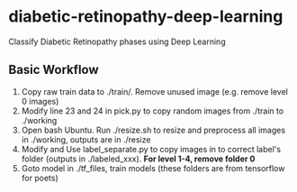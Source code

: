 # diabetic-retinopathy-deep-learning
Classify Diabetic Retinopathy phases using Deep Learning

## Basic Workflow

1. Copy raw train data to ./train/. Remove unused image (e.g. remove level 0 images)
2. Modify line 23 and 24 in pick.py to copy random images from ./train to ./working
3. Open bash Ubuntu. Run ./resize.sh to resize and preprocess all images in ./working, outputs are in ./resize
4. Modify and Use label_separate.py to copy images in to correct label's folder (outputs in ./labeled_xxx). **For level 1-4, remove folder 0**   
5. Goto model in ./tf_files, train models (these folders are from tensorflow for poets)
